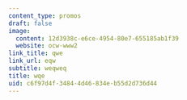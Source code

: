 ```yaml
---
content_type: promos
draft: false
image:
  content: 12d3938c-e6ce-4954-80e7-655185ab1f39
  website: ocw-www2
link_title: qwe
link_url: eqw
subtitle: weqweq
title: wqe
uid: c6f97d4f-3484-4d46-834e-b55d2d736d44
---
```

